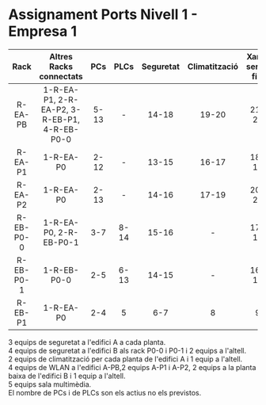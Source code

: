 # Assignament Ports Nivell 1 - Empresa 1
|    Rack   |                 Altres Racks connectats      |  PCs | PLCs | Seguretat | Climatització | Xarxa sense fils |          Extra          |
|:---------:|:--------------------------------------------:|:----:|:----:|:---------:|:-------------:|:----------------:|:-----------------------:|
| R-EA-PB   | 1-R-EA-P1, 2-R-EA-P2, 3-R-EB-P1, 4-R-EB-P0-0 | 5-13 |   -  |   14-18   |     19-20     |       21-24      | 25-29 (Sala multimèdia) |
| R-EA-P1   | 1-R-EA-P0                                    | 2-12 |   -  |   13-15   |     16-17     |       18-19      |            -            |
| R-EA-P2   | 1-R-EA-P0                                    | 2-13 |   -  |   14-16   |     17-19     |       20-21      |            -            |
| R-EB-P0-0 | 1-R-EA-P0, 2-R-EB-P0-1                       |  3-7 | 8-14 |   15-16   |       -       |       17-18      |            -            |
| R-EB-P0-1 | 1-R-EB-P0-0                                  |  2-5 | 6-13 |   14-15   |       -       |       16-17      |            -            |
| R-EB-P1   | 1-R-EA-P0                                    |  2-4 |   5  |    6-7    |       8       |         9        |            -            |

3 equips de seguretat a l'edifici A a cada planta.  
4 equips de seguretat a l'edifici B als rack P0-0 i P0-1 i 2 equips a l'altell.  
2 equips de climatització per cada planta de l'edifici A i 1 equip a l'altell.  
4 equips de WLAN a l'edifici A-PB,2 equips A-P1 i A-P2, 2 equips a la planta baixa de l'edifici B i 1 equip a l'altell.  
5 equips sala multimèdia.  
El nombre de PCs i de PLCs son els actius no els previstos.  
